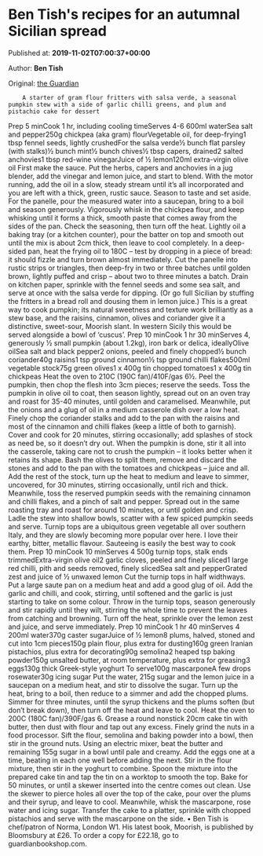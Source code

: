 
# Ben Tish's recipes for an autumnal Sicilian spread

Published at: **2019-11-02T07:00:37+00:00**

Author: **Ben Tish**

Original: [the Guardian](https://www.theguardian.com/food/2019/nov/02/sicilian-recipes-autumn-panelle-pumpkin-chickpea-stew-turnip-tops-plum-pistachio-cake-ben-tish)


        A starter of gram flour fritters with salsa verde, a seasonal pumpkin stew with a side of garlic chilli greens, and plum and pistachio cake for dessert
      
Prep 5 minCook 1 hr, including cooling timeServes 4-6
600ml waterSea salt and pepper250g chickpea (aka gram) flourVegetable oil, for deep-frying1 tbsp fennel seeds, lightly crushedFor the salsa verde½ bunch flat parsley (with stalks)½ bunch mint½ bunch chives½ tbsp capers, drained2 salted anchovies1 tbsp red-wine vinegarJuice of ½ lemon120ml extra-virgin olive oil
First make the sauce. Put the herbs, capers and anchovies in a jug blender, add the vinegar and lemon juice, and start to blend. With the motor running, add the oil in a slow, steady stream until it’s all incorporated and you are left with a thick, green, rustic sauce. Season to taste and set aside.
For the panelle, pour the measured water into a saucepan, bring to a boil and season generously. Vigorously whisk in the chickpea flour, and keep whisking until it forms a thick, smooth paste that comes away from the sides of the pan. Check the seasoning, then turn off the heat.
Lightly oil a baking tray (or a kitchen counter), pour the batter on top and smooth out until the mix is about 2cm thick, then leave to cool completely.
In a deep-sided pan, heat the frying oil to 180C – test by dropping in a piece of bread: it should fizzle and turn brown almost immediately. Cut the panelle into rustic strips or triangles, then deep-fry in two or three batches until golden brown, lightly puffed and crisp – about two to three minutes a batch. Drain on kitchen paper, sprinkle with the fennel seeds and some sea salt, and serve at once with the salsa verde for dipping. (Or go full Sicilian by stuffing the fritters in a bread roll and dousing them in lemon juice.)
This is a great way to cook pumpkin; its natural sweetness and texture work brilliantly as a stew base, and the raisins, cinnamon, olives and coriander give it a distinctive, sweet-sour, Moorish slant. In western Sicily this would be served alongside a bowl of ‘cuscus’.
Prep 10 minCook 1 hr 30 minServes 4, generously
½ small pumpkin (about 1.2kg), iron bark or delica, ideallyOlive oilSea salt and black pepper2 onions, peeled and finely chopped½ bunch coriander40g raisins1 tsp ground cinnamon½ tsp ground chilli flakes500ml vegetable stock75g green olives1 x 400g tin chopped tomatoes1 x 400g tin chickpeas
Heat the oven to 210C (190C fan)/410F/gas 6½. Peel the pumpkin, then chop the flesh into 3cm pieces; reserve the seeds. Toss the pumpkin in olive oil to coat, then season lightly, spread out on an oven tray and roast for 35-40 minutes, until golden and caramelised.
Meanwhile, put the onions and a glug of oil in a medium casserole dish over a low heat. Finely chop the coriander stalks and add to the pan with the raisins and most of the cinnamon and chilli flakes (keep a little of both to garnish). Cover and cook for 20 minutes, stirring occasionally; add splashes of stock as need be, so it doesn’t dry out.
When the pumpkin is done, stir it all into the casserole, taking care not to crush the pumpkin – it looks better when it retains its shape. Bash the olives to split them, remove and discard the stones and add to the pan with the tomatoes and chickpeas – juice and all. Add the rest of the stock, turn up the heat to medium and leave to simmer, uncovered, for 30 minutes, stirring occasionally, until rich and thick.
Meanwhile, toss the reserved pumpkin seeds with the remaining cinnamon and chilli flakes, and a pinch of salt and pepper. Spread out in the same roasting tray and roast for around 10 minutes, or until golden and crisp.
Ladle the stew into shallow bowls, scatter with a few spiced pumpkin seeds and serve.
Turnip tops are a ubiquitous green vegetable all over southern Italy, and they are slowly becoming more popular over here. I love their earthy, bitter, metallic flavour. Sauteeing is easily the best way to cook them.
Prep 10 minCook 10 minServes 4
500g turnip tops, stalk ends trimmedExtra-virgin olive oil2 garlic cloves, peeled and finely sliced1 large red chilli, pith and seeds removed, finely slicedSea salt and pepperGrated zest and juice of ½ unwaxed lemon
Cut the turnip tops in half widthways. Put a large saute pan on a medium heat and add a good glug of oil. Add the garlic and chilli, and cook, stirring, until softened and the garlic is just starting to take on some colour. Throw in the turnip tops, season generously and stir rapidly until they wilt, stirring the whole time to prevent the leaves from catching and browning. Turn off the heat, sprinkle over the lemon zest and juice, and serve immediately.
Prep 10 minCook 1 hr 40 minServes 4
200ml water370g caster sugarJuice of ½ lemon8 plums, halved, stoned and cut into 1cm pieces150g plain flour, plus extra for dusting160g green Iranian pistachios, plus extra for decorating90g semolina2 heaped tsp baking powder150g unsalted butter, at room temperature, plus extra for greasing3 eggs130g thick Greek-style yoghurt
To serve100g mascarponeA few drops rosewater30g icing sugar
Put the water, 215g sugar and the lemon juice in a saucepan on a medium heat, and stir to dissolve the sugar. Turn up the heat, bring to a boil, then reduce to a simmer and add the chopped plums. Simmer for three minutes, until the syrup thickens and the plums soften (but don’t break down), then turn off the heat and leave to cool.
Heat the oven to 200C (180C fan)/390F/gas 6. Grease a round nonstick 20cm cake tin with butter, then dust with flour and tap out any excess. Finely grind the nuts in a food processor. Sift the flour, semolina and baking powder into a bowl, then stir in the ground nuts. Using an electric mixer, beat the butter and remaining 155g sugar in a bowl until pale and creamy. Add the eggs one at a time, beating in each one well before adding the next. Stir in the flour mixture, then stir in the yoghurt to combine.
Spoon the mixture into the prepared cake tin and tap the tin on a worktop to smooth the top. Bake for 50 minutes, or until a skewer inserted into the centre comes out clean.
Use the skewer to pierce holes all over the top of the cake, pour over the plums and their syrup, and leave to cool. Meanwhile, whisk the mascarpone, rose water and icing sugar. Transfer the cake to a platter, sprinkle with chopped pistachios and serve with the mascarpone on the side.
• Ben Tish is chef/patron of Norma, London W1. His latest book, Moorish, is published by Bloomsbury at £26. To order a copy for £22.18, go to guardianbookshop.com.
